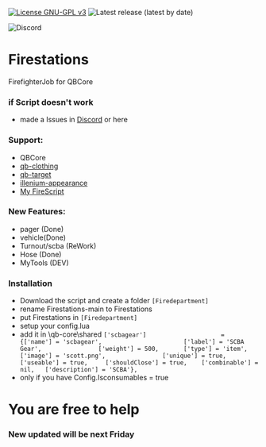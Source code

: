 [![License GNU-GPL v3](https://img.shields.io/github/license/Wick89/FirescriptAddons?style=plastic)](https://github.com/Wick89/Firestations/blob/main/LICENSE "License")
![Latest release (latest by date)](https://img.shields.io/github/v/release/Wick89/Firestations?display_name=tag&style=plastic)

![Discord](https://img.shields.io/discord/1070103618511982643?label=discord&style=for-the-badge)

# Firestations
FirefighterJob for QBCore

### if Script doesn't work
- made a Issues in [Discord](https://discord.gg/YNYrTnx5Pm) or here

### Support:
- QBCore 
- [qb-clothing](https://github.com/qbcore-framework/qb-clothing)
- [qb-target](https://github.com/qbcore-framework/qb-target)
- [illenium-appearance](https://github.com/iLLeniumStudios/illenium-appearance)
- [My FireScript](https://github.com/Wick89/FirescriptAddons)

### New Features:
- pager (Done)
- vehicle(Done)
- Turnout/scba (ReWork)
- Hose (Done)
- MyTools (DEV)

### Installation
- Download the script and create a folder `[Firedepartment]`
- rename Firestations-main to Firestations
- put Firestations in `[Firedepartment]`
- setup your config.lua
- add it in \qb-core\shared
```['scbagear']                     = {['name'] = 'scbagear',                    	['label'] = 'SCBA Gear',               	['weight'] = 500,       ['type'] = 'item',      ['image'] = 'scott.png',                ['unique'] = true,      ['useable'] = true,     ['shouldClose'] = true,    ['combinable'] = nil,   ['description'] = 'SCBA'},```
- only if you have Config.Isconsumables = true
# You are free to help 

### New updated will be next Friday
